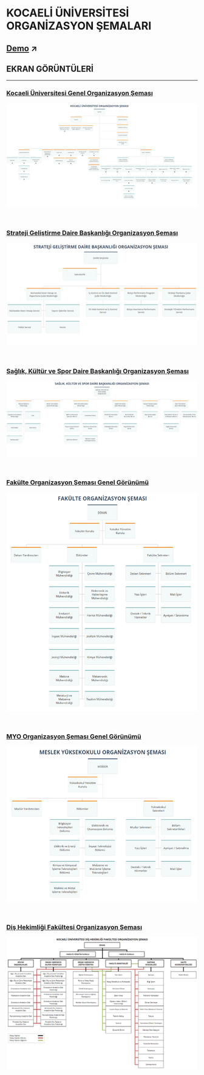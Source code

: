 # KOCAELİ ÜNİVERSİTESİ ORGANİZASYON ŞEMALARI

## [Demo](https://kou-organization-chart.netlify.app/) ↗

## EKRAN GÖRÜNTÜLERİ

---

### [Kocaeli Üniversitesi Genel Organizasyon Şeması](https://kou-organization-chart.netlify.app/kou-organizasyon-semasi/index.html)

![](kou-organizasyon-semasi/chart.png)

<br>

### [Strateji Geliştirme Daire Başkanlığı Organizasyon Şeması](https://kou-organization-chart.netlify.app/strateji-gelistirme-daire-baskanligi/index.html)

![](strateji-gelistirme-daire-baskanligi/chart.png)

<br>

### [Sağlık, Kültür ve Spor Daire Başkanlığı Organizasyon Şeması](https://kou-organization-chart.netlify.app/saglik-kultur-ve-spor-daire-baskanligi/index.html)

![](saglik-kultur-ve-spor-daire-baskanligi/chart.png)

<br>

### [Fakülte Organizasyon Şeması Genel Görünümü](https://kou-organization-chart.netlify.app/fakulteler/muhendislik-fakultesi/index.html)

![](fakulteler/chart.png)

<br>

### [MYO Organizasyon Şeması Genel Görünümü](https://kou-organization-chart.netlify.app/myo/kocaeli-meslek-yuksekokulu/index.html)

![](myo/chart.png)

<br>

### [Diş Hekimliği Fakültesi Organizasyon Şeması](https://kou-organization-chart.netlify.app/dis-hekimligi-fakulte-semasi/index.html)

![](dis-hekimligi-fakulte-semasi/chart.png)
